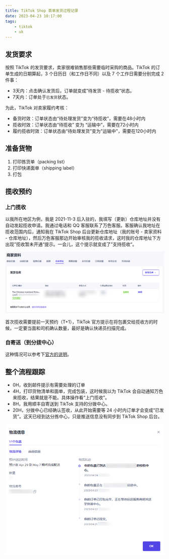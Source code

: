 ```yaml
---
title: TikTok Shop 首单发货过程记录
date: 2023-04-23 10:17:00
tags:
	- tiktok
	- uk
---
```


## 发货要求

按照 TikTok 的发货要求，卖家很难销售那些需要临时采购的商品。TikTok 的订单生成的日期算起，3 个日历日（和工作日不同）以及 7 个工作日需要分别完成 2 件事：

- 3天内：点击确认发货后，订单就变成”待发货 - 待揽收“状态。
- 7天内：订单处于`已发货`状态。

为此，TikTok 对卖家履约考核：

- 备货时效：订单状态由“待处理发货”变为“待揽收”，需要在48小时内
- 揽收时效：订单状态由“待揽收” 变为 “运输中”，需要在72小时内
- 履约揽收时效：订单状态由“待处理发货”变为"运输中"，需要在120小时内

## 准备货物

1. 打印拣货单（packing list）
2. 打印快递面单（shipping label）
3. 打包

## 揽收预约

### 上门揽收

以我所在地区为例，我是 2021-11-3 后入驻的，我填写（更新）仓库地址并没有自动发起揽收申请。我通过电话和 QQ 客服联系了万色客服。客服确认我地址在揽收范围内后，通知我在 TikTok Shop 后台更新仓库地址（我的账号 - 卖家资料 - 仓库地址），然后万色客服那边开始审核我的揽收请求，这时我的仓库地址下方出现”揽收暂未开通“提示。一会儿，这个提示就变成了”支持揽收“。

![apply-for-pickup-success](shipment-on-tiktok-shop/apply-for-pickup-success.png)

首次揽收需要提前一天预约（T+1），TikTok 官方提示在将包裹交给揽收方的时候，一定要当面和司机确认数量，最好是确认快递员扫描完成。

### 自寄送（到分拨中心）

这种情况可以参考下[官方的说明](https://seller.tiktokglobalshop.com/university/essay?knowledge_id=10005346&role=1&from=feature_guide&identity=1)。

## 整个流程跟踪

- 0H，收到邮件提示有需要处理的订单
- 4H，打印货物清单和面单，完成包装，这时候我以为 TikTok 会自动通知万色来揽收，结果就是不能。具体操作看“上门揽收”。
- 8H，我用顺丰自寄送到 TikTok 支持的分拨中心。
- 20H，分拨中心已经确认签收，从此开始需要等 24 小时内订单才会变成“已发货”。这天已经到达分拣中心，只是推送信息没有同步到 TikTok Shop 后台。

![timestamp-of-complete-process-of-shipping-on-tiktok](shipment-on-tiktok-shop\timestamp-of-complete-process-of-shipping-on-tiktok.png)
